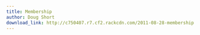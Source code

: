 ```yaml
---
title: Membership
author: Doug Short
download_link: http://c750407.r7.cf2.rackcdn.com/2011-08-28-membership.mp3
---
```

